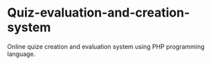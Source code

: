 # Quiz-evaluation-and-creation-system
Online quize creation and evaluation system using PHP programming language.
